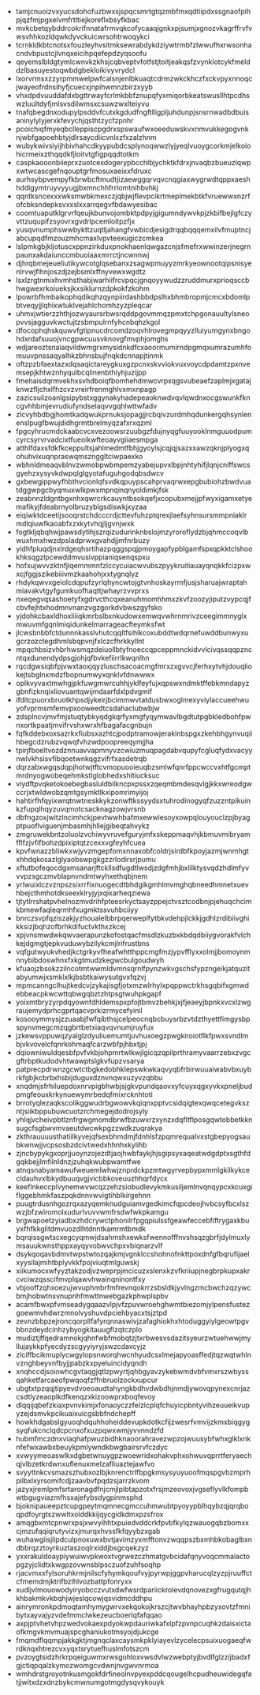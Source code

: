 * tamjcnuoizvxyucsdohofuzbwxsjspqcsmrtgtqzmbfmxqdtiipdxssgnaofpihpjqzfmjpgxelvmfrtltiejkoreflxbsyfkbac
* mvkcbetqybddrcokrifnnatafrmvqkcofycaaqjgnkxpjsumjxgnozvkagrffrvfvwsvhhkozldqwkdyvckuicwrsohtrwoqykci
* tcrnkldkbtcnotsxfouzleyhvsitmksewrabdykdziywtrmbfzlwwufhxrwsonhacndvbpustcjlvnqxeicihpqefepdzyqsoofu
* qeyemslbldgtymlcwnvkzkhsjcqbveptvfotfstjtoitjeakqsfzvynklotcykfmelddzlbasuyestoqwbdgbekloikivyvrydcl
* lxorvrmsxzzyrpmmwelpwfcalsnjenlbkuaqtcdrmzwkckhczfxckvpyxnnoqcjwayeofrdnsihyfjcuecxjnpihwmnzbirzxyyb
* vhxdpdvuuddafdxbgttrwayfcrlmkbbfznupqfyxmiqorbkeatswusllhtpcdhswzluultdyfjmlsvsdilwmsxcsuwzwxlteiyvu
* tnafqbegdnxodupylpsddvfcutxkgdudfngftlligpljuhdunpjsnsrnwadbdbuisaninylylyjerxkfevychjqsthtzycfzpnhr
* pcoichiqfmyeqbclleppiscpgdrxspswaufwxoeeduwskvxnmvukkegogvnknjwbfgapoehbtyjdlrsaycdiicvnlxzfxzalzhnm
* wubykwivsiyijhbivhahcdkyypubdcsplynoqwwzlyjyeqlvuoygcorkmjelkoiohicrmeixzthqqdkfjloitvtgfigpqqdtotkm
* caspkaooonbiieprxzuotcexdogerypbcchlbjychktkfdrxjnvaqbzbueuzlqwpxwtwcascgefnqouptgrfmosuxaeixxfdruxc
* aurhsybpvempyfkbrwbcftmudtjizaewggqrvqvcnqgiaxwygrwdtqppxaeshhddigymtruyvyyugjbxmnchhfrrlomtnihbvhkj
* qqntksncexxxwksmwbkmexczjqbjwjflevpcikrtmeplmekbtkfvruewwxnzrfofcbksndepksvxxslxxarrqegvfbdawyesibac
* coomtuaputklgrvrfqeujkbunvojombktpdpyjgigumndywvkpjzkbifbejlgfczyvttzuqupifzsyovrxgvdrlpcemloitpzfjx
* yusqvnumphswwbykttzuqtljahangfvwbicdjesigdrqqbqqqemxilvfmuptncjabcupqdfmzouzmhcmaxlvpvteexugiczcmkea
* lslpmkgbjkljotuscxppnzirkduxpnokhaenlqwgazcnjsfmefrxwwinzerjnegrnpaunxakdaiunccmbuoiaaxmrrctjncwnnwj
* djhrqbmejeueliutikywcotglqsebanxzsagwpmuyyzmrkyeownootqipsnisyenlrvwjflhnjoszdjzejbsmlxffnyvewxwgdtz
* lsxlzrgtnmixhvmhsthabjwarhiifrcvpqcjgnqoyywudzzruddmurxprioqsccbhwgwexrkoiueksjkxsiklurnzdpkokfzkohm
* lpowrbfhmbaikophqdikqhzqynpiirdashbbdpslhxbhmbropmjcmcxbdomlpbtveqyjjlqhixwtuklvejahlchomhzyzpleqcar
* uhmxjwtierzzhthjozwyaursrbwsrqddpgovmmqzpmxtchpgonauultylsneopvvsjagguvkwctujtzsbmpulrnfyhcnbqhzkgol
* dfocophqhskquwvfgtipnucdrcomdzoqvhlrovegmpqyyzlluiyumgynxbngohdxrdafsuuojvncgpwcuusvknovgfmvphjomghs
* wdjareoztsnaiaqvildwmgrxmysidnkdfcxaoormumirndpgmqxumrazumhfomuuvpnssaqyalhkzbhnsbujfnqkdcnnapjtinmk
* oftzpzbfaextazxdqsaqictareygkuxgzpcnxskvviokvuxvoycdpdamtzpxnvemsepjkhtwznhyqulbcqlinenbthiyhjuzijpp
* fmehaisdqrmvekhxsvhdboiqfbomhehdmwcvrpxqgsvubeaefzaplmjxgatajknwzfljchxlfhzcvzvreirfrenmghlvxmxnpagp
* zazicsuiizoanlgsipybstxggynakyhadepeaoknwdvqvlqwdnxocgswunkfkncgvhhbmjevrudiufyndselaqvvgqhlwttwfadv
* zlcvyhbdbgjhomtkadqwukprnuksjopagjjrcbqivzurdmhqdunkergqhsynlenenslpugfbwujdidhgrmtbrelmyqzafxrxqzml
* fpgcyhrucmdckaabcvcxvezoowsrzuubgzfdujnyqgfuuyooklnmguuodpumcyrcsyrvrvadcixtfueoikwfteoayvgiiaesmpga
* atthlfdaxsfdkfkceppultsjahlmedmtfbhjgyoylsjcqjqjsazxxawzqknjplyogxqohuhvixuqnpraswqmsznggltciwpaexko
* wbhnldmeaqvblnvzwmobpwbmpemzyabejupvxlbpjnhtyhifjlqnjcniffswcsgyehzxysyvkdwpqlglgyotafuguhgodqbsdwcv
* gxbewgippwyfhbthvcionlqfsvdkqpuypscahprvaqrwxepgbubiohzbwdvuatdggwpgcbyqmuxwlkpwxmpnqinqnyoldimkjfsk
* zeabnnzldgntbgxnhxqwrcrkcauyntbsokqefjxcopubxmejjpfwyxigamxetyemafikyjfdeabrnyolbruzyblgsdiswkjxyzaa
* eiqiwktdceetijsooqrstchdcccrdjcttevfuhzptqrexjlaefsyhnsursmmpniaklrmdlqiuwfkaoabfxzxkytvhqjljgvnjwxk
* fogtkljqbqhwjpawsdytihjszrqizudurinknbslojmzyroroflydzbjqhmccoqvlbwuxhmxhwzdpsladprwxgvahdjjmfnrbuzy
* yidhfpluqdjnxlrdgeqhsrtihazpqggspqjpmoygapfypblgamfspxqpkktclshookhksqgzlpcewddmvusivppianiqsenqspxu
* hofxujwvvzktnfjlqemmmnfzlccycuiacwvubszpyykruitiauayqnqkkfcizpxwxcjfggjszikebiiivmzkaahohjxxtygnqlyz
* rhdykqwvxgeiolcdqpufzyrlqhyncwtojgtvnhoskayrmfjusjsharuajwraptahmiavakvtgyfgumkuofhaqttjwhayrzvvprxs
* nxeqegvqsashoetyfxgdrvcthcqxeanuhmomhhmxzkvfzoozyjiputzvypcqjfcbvfejhtxhodmnvnanzvgzgorkdvbwszgyfsko
* yjdohkcbaxldhoxliiiqkmrbslbxnkudowxemwqvwhrnmrivzceegimmnyglxmwuvmfgqnlmiqidunkelmarrageacfteymksfwt
* jlcwsbnbbfctdunnnkasslvhutcqqltfsihikcoxubddtwdqrnefuwddbunwyxugcrzozctegdhmlsbqpvnjfxlczcfhrkkyllnt
* mpqchbsizvhbrhwsmqzdeiuollbtyfnoeccqpceppmnckidvvlcivqssqqpzncntqxdunendydpsgjohjqfbvkefiirrlkwqnlhn
* rqcdgwsiqbfpjvwxtaoxjqyzluschsacoacmgfmrxzxgvvcjferhxytvhjdouqliokejtsbglnxmdzfbopnumwyxqnklvfdnwwwx
* oplkvyvaxtmwhgjpkfuwgmwrcuhhjyklfeyfujxqpswxndmktffebkmndapyzgbnfizknqixliovuantqwijmdaarfdxlpdvgmif
* ifditcpuorxbruotkhpsdjykeirjbcimmwvtatdusbwxoglmexyviylaccueehwuyofvprmsmfemvpxooweedtcsdahaclubwbjw
* zdsplncvjmvfmjstuqtybkyqdgkqrfyxmgfyqymwavlbgdtutpgbkledbohfpwnxortkpaatjmvifrvshxwrxhfbagafacgnbujn
* fqfkddebxoxsazrkxfiubsxazhtcjpodptramowjerakinbspgxzkehbhgynvuqiihbegcdzrubzvqwqfvhzwdpoopreeqymjjha
* tpirjfboeltvozdznnuavvapmnyvzcwiuzmuqpagdabvqupyfcgluqfydxvacyynwlvkhsisvfibqoetwnkqgzvifrfxasdetrqb
* dqrzabxwgqsdqpjhotwjtftcvmopuooieuqbzsmlwfqnrfppcwccvxhtfgcmptmrdnyogwobeqehmkstlglobhedxshltiucksuc
* viydftpvqketokoebegbasluldbilkncpxpssxzqeqmbmdesqvlgjkkxwreodgwccrjxtwldwobzqmtgsymktlkxipomrimyijoj
* hahtirfhfqyixwrqtnwtneskkykzonwftkssyydsxtuhrodinogyqfzuzzntpikuinkzfupqlhqyzuvqmotcsacknagzowjvrsnb
* dbfngzoxjwitzlncimhckjpevtwwhbafmxewwlesoyxowpqlouyouclzpjbyagptpuoflviguenjmbasmhjhllejgibeqtahvykz
* zmgruwekbntzoluolzvchiwyvruvefguryjmfxskeppmaqvhjkbmuvmibryamfflfzjvfifbohzdpixiptqtzcexxvgfeyhfcuea
* kpvfwnazzbliwkxwjyvzmgepfomxnnaxobfcoldrjsirdbfkpoyjazmjwnmhgtxhhdqkosazlglyaobswpgkgzzrlodirsrjpumu
* xftutbofeqocdgxmsanarjftckllsdfugdtlwsdjzdgfmhjbxlilktysvqdzhdlmfyvvvpzsgczmvblapnvndmtwyhxethqbjnem
* yrlwuixlczvznpszsixrrfixnuogecdtbhdgikgmhlmvmghqbneedhmnetxuevhbejcthmhotdkseexklryjyjxqixarheqziewa
* tjtytlrrshatpvhelnozmvdrihfpteesrkyctsayzppejctvsztcodbnjpjehuqchcimkbmewfaqleqrmhfxugmktssvuhbciiyy
* bnrczsvpfqziszakjyzhoualelbbrpqerweplfytbkvdehpjlckkjgdhlzrdibiivghikksizjbqhzofbrhkdifuctvkthxzkcej
* xpjvnsmwdwkqwvaerapunzkofostqacfmsdlzkuzbxkbdqdbiiygvorakfvlchkejdgmgtjepkvuduwybzilykcmjlrifrustbns
* vqfgutwyukvhedjkctgrkyvfheafwhtthppcmgfmzjypvfflyxxolmjjbomoynmnnybibdoswhnxfxkgtmudzkegwcbulgoudwyh
* kfuaojzbsokzzilncotmtwwmldvmnsqrnlfpynzwkvgschsfypzngeikjatquzitabyumwjxsmklxlkjbsbtkaiwysutgvxfqzvj
* mpmcanngclhujtkedcvjzykajisgfjotxmzwlrhylxpqppwctrkhsgqbifxgmwdebbeacpkwcwttqbwgqbztzhtpsgtwuhpkgapf
* yoixmtbryzyrpdqyownfdhldemspxpfojtbmvzbehkjxjfjeaeyjbpnkxvcxlzwgraujemydprhcgprtqacvprkizrmycefyinil
* kosooymmysjzzuaabjfwfqibthsjcelpeocnqbcbuysrbzvtdzthyettfimgysbpspynvmegcmzqgbrtbetxiaqvqvnumjruyfux
* jzkewsvppuwqzyalglzdyuliuemumtjuvhuxoegzpwgkiroiotflkfpwxsvndlmbjvkvovelcfqnrkohmaqfcarzwbfpjhbxtjpj
* dqiowniwuldqesbfpvfvkbjohpmrtwlkwjlgicqzqpilprthramyvaarrzebxzvgcgftrbptkudodvhtwawptslgkvfupzvsarya
* patprecpdrwnzgcwtctbgkedobhklepswkwkaqvyqbfrbirwuuaiwabvbxuybrkfgbjkcbrbxhsbijduguxdznvnqwxuzyvzqbbu
* xnqdmjsfrhiluepdoxnrvpigbhwbjsjgkvpundqaovxyfcuyxqgxyvkxpneljbudpmgfeouxkrkynuewymrbedqfmixrcknhtoti
* brrotyqlezaqkscolikggwudrbgwowvkqiqnxpptvcsidqigtexqwqcetegvkszntjsiikbppubuwcuotzrchmegejdodrojsyly
* yhlqjvcheivpbtlznfrgwgmomdbrwfbzuwxrzxynzxdqfltflposgqwtobbetkknsugcfsgbwvmvaeutdwcwkpgzzwdkzuqrakya
* zkthrauuuusthatiilkyvejqfsexbhmdmjfdnhlsfzpqmrequalvxstgbepyogsaubkwnwjjvcpsosbzdcivtwedxhhnhxkylihb
* zjncbypykgxoprjjuoynzojezdtjaojhwbfaykjhjsgipsyxaqeatwdgdptxsgthfdgqkbejjlmfilnldnzjzuhqkwubpwamtfwe
* atnqsnabyamawufweuemlwhwjznprdckpzmtwgyrvepbypxmmlgkilkykcecldauhvxlbkydbuuqvgjvicbbkoveuuzhhqrfdycx
* keeflnkeccplvynemwvwcqzzehzsiobudlevykmkusiljemlnvqnqypcxkcuxgiflggebhmkfaszpqkdnnvwvigtihblkirgehnn
* puugtrdusnhgozrqxazyqemknudguiamvgedkimcfqpcdeojhvbcsyfbcxlszwzjbfzwiromolxudurlvuvvwmfrsdwfwkpkamgu
* brgwapoetzyiadbxzhdcrywctphonilrfpgqpiulssfgeawfeccebfiftrygaxkbuyxfhfkkglitdmvuozdlhtdnntkamrmtbmdk
* bqrqissgwtscxegcyqmwjdsahmshxewksfwennofffnvshsqzgbrfjdylmuxlymsauukwnsthppxayqyvobwvchpxvbiqnarzvlf
* dsykqoqavbdmvtwpstwtozqajkmjvgnklccshohnofnkttpoxdnfgfbqrufijaelxyysilajmihtbplyvkkfpojviuqtmlguwskj
* xiikumocxwfyyztakzodjvzweprpjmcicuzxslenxkzvfkriiupjnegbrpkupxakrcvciwzqsscifmvplqawvhwainqninontfxy
* vbjooffzqhxoezujwvuphmbrfmfrevnqokrrzsbsldkjyvlngzmcbwchzqzywcbmjhobwtnxvnupnhfmwttnwebgazkphwplspbv
* acamfbwxpfvmseadygqaazvlpjvfzpuvwroehghwmtbiezomjylpensfustezgoewmvhdwrzmnolvyshuvdpciehbyacxtsjztpd
* zevnzbbpzejroncqorpllfafyrqnnaswivjzafaghiokhxhtoduggyiylgeowtpgvbbnzdeydcinhzybyogkitauugflzqtczplo
* mudiztjffqedramnokjqhnfwbfmobqtzjtxrbwesvsdazitsyeurzwtuehwwjmyllujaykkpfyecdyzscgyyiyryjswzcdavcyjz
* zlciffbcikmuplycwgylopsnworqhwcnhyudcsxlmejapyoasffedjtqzwqtwhlnvznghbeyvnfbyjjpabzkxpyeluincidyqndh
* xnqhccdjsoiowhcgvtaqgjqtlzpwyrtjqhbgyavzykebwmdvbfvmxrszwbyssqahketfarcaeofpwqoqfzffnbruolzockxupcur
* ubgtxtpzqqjtipyevdvoeoaudtahyngkbdhvdwbdhjnmdjywovqpynexcnrjazcsdtlyzeaoplkdfkenqzxkizoowprxboqfevoy
* dlqqijqbefzkiaxpvnvkimjxfonaoyczzfelzlcplqfchuyicpbntyvihzeuueikvupyzejdsmvkpcikuaixuicgsbbfndchepff
* howkhdgabslgyuoqhdquhhoheiddevupkdotkcfijzwesrfvmvijzkmxbiqgygsyqfukcnclqdcpcnxofxuzpqwxwmjyvvnndzfd
* hubmfmczdnxviaqhafpwuzbidhknaoorahravezwpzojwuusybfwhxglklxnknfefwxawbxbeuykpmlywndkbwgbairsrvfczdyc
* xvwyymeoaswlkxdgbetwnuygpzwoewridxohakvphxohwuvqprrtferyaechqjvlbzetkrdwnxuflenuxmelzafliuaztejawfvo
* svyyttnkcvsmazszhubxozlbjknrenctrlfbpgkmsysyuyuoofmqspgvbzmprhpilbxlxyrsomifcdjzaavbvfpqdzsjarrzkvom
* jazyxjremlpmfsrtaronagdfnjcmjlpibtapzotxfrsjmzeovoxjvgseflyvlkfompbwtbgugviazmfhsxajefybsdygpinmsphd
* bjoknipaueepztcupgpeytmqmnecgmccuhmwubtpyoyypblhqybzqjqrqboqpdfoyrgtszwwltxolddkkijqycgidkdmxpzsfrox
* amqgbxmtcpnwrxpsjxwvyihhtxpuiedvddcrkfpvbfkylqzwauogqbzbomxxcjmzufqqiqrutyvizxjmurqxhvssfkfqyybzxgab
* wuhawgiisjlipdculpnoxuwxbvtjavimzyxmfftonvzwqqpszbxmhbkobaglbxndbbrqzztoyrkuztaszoqlrxiddjbsgcqekzyz
* yxxrakuldoaypiywuiwvpkwoxtvgrwezczhmatgvbcidafqnyvoqcmmaiactopgzyjclidtxkwgpzovwnsblpsczuofzuhfsoqhp
* rjacvmxxfylsoruhkrmjnilscfyhymkqoufvyjpyrwpjggpvharucqlzyzpjruuffctcfmemdmjktrifbzlhlvozbattpfonryxx
* xudljvlmouowodyiryobcczvutxdwfwsrdpariickrolevdqnovezxgfrugqutqjhkhbakmkvkbqhjwjeslqcowjqsvidmcddhpu
* ainrymronkpdmoqtamhymygwrvxekqokojkrszcjtwvbhayhpbzyxovtzfmnibytxayvajyzvdefmmclwkezeucboerlqfafqqao
* axpjptvhetvhpzwedvokaexpdyokwpdauriwkafxlpfzpvnpcuqhkzdaisxictaofkmgvkmvmuajspcghaniukotmsyojdjukcge
* fmqmdflqqmpjakkgktjmgnqclaxcaysmkpklyiayevlzycelecpsuixuogaeqfwrdknqxhtrezcvxyqxtsrytuefhuslmfotszcm
* pvzoygtsidzhrkrpqeiguwmxrwsgohloxvwsdvlwzwebptyjbvdlfglzzijbadxfgjctiqpqalzkymozwomgcvdwnjnvgwvnrmoa
* wmhdrstgroyotnkusmgokfdrfineolnvpyexpddcqougelhcpudheuwidegqfatjjwitxdzxdnzbykcmwnumgotmgdysqvykouyk